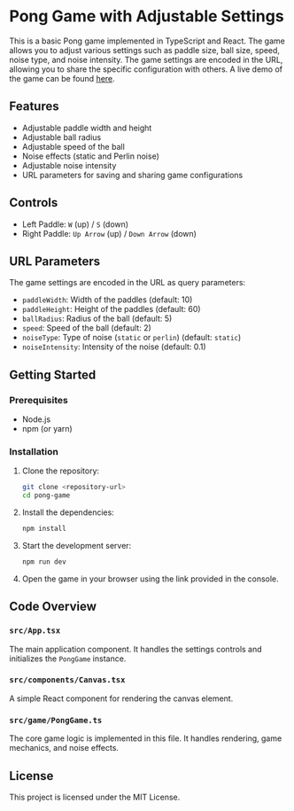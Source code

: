 # Pong Game with Adjustable Settings

This is a basic Pong game implemented in TypeScript and React. The game allows you to adjust various settings such as paddle size, ball size, speed, noise type, and noise intensity. The game settings are encoded in the URL, allowing you to share the specific configuration with others. A live demo of the game can be found [here](gcrois.github.io/kuiperpong/).

## Features

- Adjustable paddle width and height
- Adjustable ball radius
- Adjustable speed of the ball
- Noise effects (static and Perlin noise)
- Adjustable noise intensity
- URL parameters for saving and sharing game configurations

## Controls

- Left Paddle: `W` (up) / `S` (down)
- Right Paddle: `Up Arrow` (up) / `Down Arrow` (down)

## URL Parameters

The game settings are encoded in the URL as query parameters:

- `paddleWidth`: Width of the paddles (default: 10)
- `paddleHeight`: Height of the paddles (default: 60)
- `ballRadius`: Radius of the ball (default: 5)
- `speed`: Speed of the ball (default: 2)
- `noiseType`: Type of noise (`static` or `perlin`) (default: `static`)
- `noiseIntensity`: Intensity of the noise (default: 0.1)

## Getting Started

### Prerequisites

- Node.js
- npm (or yarn)

### Installation

1. Clone the repository:

   ```bash
   git clone <repository-url>
   cd pong-game
   ```

2. Install the dependencies:

   ```bash
   npm install
   ```

3. Start the development server:

   ```bash
   npm run dev
   ```

4. Open the game in your browser using the link provided in the console.

## Code Overview

### `src/App.tsx`

The main application component. It handles the settings controls and initializes the `PongGame` instance.

### `src/components/Canvas.tsx`

A simple React component for rendering the canvas element.

### `src/game/PongGame.ts`

The core game logic is implemented in this file. It handles rendering, game mechanics, and noise effects.

## License

This project is licensed under the MIT License.
